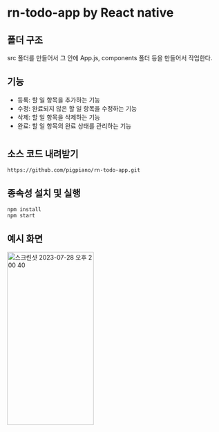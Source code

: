 # rn-todo-app by React native

## 폴더 구조

src 폴더를 만들어서 그 안에 App.js, components 폴더 등을 만들어서 작업한다.

## 기능

- 등록: 할 일 항목을 추가하는 기능
- 수정: 완료되지 않은 할 일 항목을 수정하는 기능
- 삭제: 할 일 항목을 삭제하는 기능
- 완료: 할 일 항목의 완료 상태를 관리하는 기능

#

## 소스 코드 내려받기

```
https://github.com/pigpiano/rn-todo-app.git
```

## 종속성 설치 및 실행

```
npm install
npm start
```

## 예시 화면
<img width="200" height="400" alt="스크린샷 2023-07-28 오후 2 00 40" src="https://github.com/pigpiano/rn-todo-app/assets/63538435/8992cb47-e293-43f7-9090-a7f9a8bdc56b">


